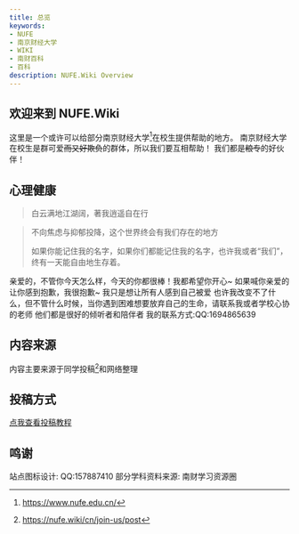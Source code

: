 ```yaml
---
title: 总览
keywords:
- NUFE
- 南京财经大学
- WIKI
- 南财百科
- 百科
description: NUFE.Wiki Overview
---
```


## 欢迎来到 NUFE.Wiki

这里是一个或许可以给部分南京财经大学[^1]在校生提供帮助的地方。
南京财经大学在校生是群可爱~~而又好欺负~~的群体，所以我们要互相帮助！
我们都是~~粮专~~的好伙伴！

## 心理健康
> 白云满地江湖阔，著我逍遥自在行


> 不向焦虑与抑郁投降，这个世界终会有我们存在的地方
>
> 如果你能记住我的名字，如果你们都能记住我的名字，也许我或者“我们”，终有一天能自由地生存着。

亲爱的，不管你今天怎么样，今天的你都很棒！我都希望你开心~
如果喊你亲爱的让你感到抱歉，我很抱歉~ 我只是想让所有人感到自己被爱
也许我改变不了什么，但不管什么时候，当你遇到困难想要放弃自己的生命，请联系我或者学校心协的老师
他们都是很好的倾听者和陪伴者
我的联系方式:QQ:1694865639


## 内容来源
内容主要来源于同学投稿[^2]和网络整理

## 投稿方式
 [点我查看投稿教程](/cn/docs/post/)

  
## 鸣谢
站点图标设计:   QQ:157887410
部分学科资料来源: 南财学习资源圈

[^1]: <https://www.nufe.edu.cn/>
[^2]: <https://nufe.wiki/cn/join-us/post>


